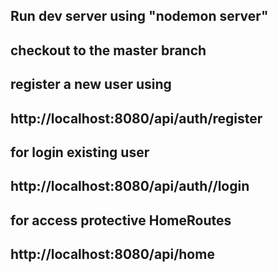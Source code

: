 ## Run dev server using "nodemon server"
## checkout to the master branch
## register a new user using
## http://localhost:8080/api/auth/register
## for login existing user
## http://localhost:8080/api/auth//login
## for access protective HomeRoutes
## http://localhost:8080/api/home